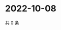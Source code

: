 # 2022-10-08

共 0 条

<!-- BEGIN WEIBO -->
<!-- 最后更新时间 Sat Oct 08 2022 12:40:49 GMT+0800 (China Standard Time) -->

<!-- END WEIBO -->

